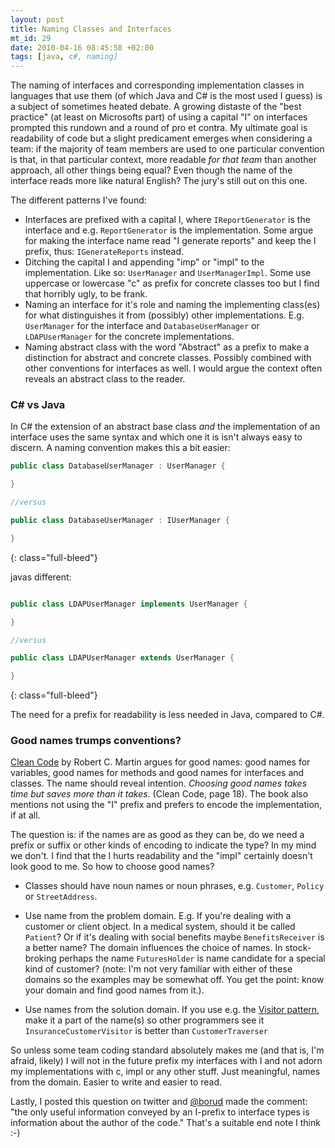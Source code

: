 ```yaml
---
layout: post
title: Naming Classes and Interfaces
mt_id: 29
date: 2010-04-16 08:45:58 +02:00
tags: [java, c#, naming]
---
```


<p> The naming of interfaces and corresponding implementation classes in languages that use them (of which Java and C# is the most used I guess) is a subject of sometimes heated debate. A growing distaste of the "best practice" (at least on Microsofts part) of using a capital "I" on interfaces prompted this rundown and a round of pro et contra. My ultimate goal is readability of code but a slight predicament emerges when considering a team: if the majority of team members are used to one particular convention is that, in that particular context, more readable <em>for that team</em> than another approach, all other things being equal? Even though the name of the interface reads more like natural English? The jury's still out on this one. 
</p>

The different patterns I've found:

- Interfaces are prefixed with a capital I, where `IReportGenerator` is the interface and e.g. `ReportGenerator` is the implementation. Some argue for making the interface name read "I generate reports" and keep the I prefix, thus: `IGenerateReports` instead.
- Ditching the capital I and appending "imp" or "impl" to the implementation. Like so: `UserManager` and `UserManagerImpl`. Some use uppercase or lowercase "c" as prefix for concrete classes too but I find that horribly ugly, to be frank.
- Naming an interface for it's role and naming the implementing class(es) for what distinguishes it from (possibly) other implementations. E.g. `UserManager` for the interface and `DatabaseUserManager` or `LDAPUserManager` for the concrete implementations.
- Naming abstract class with the word "Abstract" as a prefix to make a distinction for abstract and concrete classes. Possibly combined with other conventions for interfaces as well. I would argue the context often reveals an abstract class to the reader.

### C# vs Java

In C# the extension of an abstract base class <em>and</em> the implementation of an interface uses the same syntax and which one it is isn't always easy to discern. A naming convention makes this a bit easier:

```c#
public class DatabaseUserManager : UserManager {

}

//versus

public class DatabaseUserManager : IUserManager {

}

```

{: class="full-bleed"}

javas different:

```java

public class LDAPUserManager implements UserManager {

}

//versus

public class LDAPUserManager extends UserManager {

}

```

{: class="full-bleed"}

<p>
The need for a prefix for readability is less needed in Java, compared to C#.
</p>

### Good names trumps conventions?

<p><a href="http://www.amazon.co.uk/Clean-Code-Handbook-Software-Craftsmanship/dp/0132350882">Clean Code</a> by Robert C. Martin argues for good names: good names for variables, good names for methods and good names for interfaces and classes. The name should reveal intention. <i>Choosing good names takes time but saves more than it takes</i>. (Clean Code, page 18). The book also mentions not using the "I" prefix and prefers to encode the implementation, if at all.  </p>
<p>The question is: if the names are as good as they can be, do we need a prefix or suffix or other kinds of encoding to indicate the type? In my mind we don't. I find that the I hurts readability and the "impl" certainly doesn't look good to me. So how to choose good names?</p>

- Classes should have noun names or noun phrases, e.g. `Customer`, `Policy` or `StreetAddress`.
- Use name from the problem domain. E.g. If you're dealing with a customer or client object. In a medical system, should it be called `Patient`? Or if it's dealing with social benefits maybe `BenefitsReceiver` is a better name? The domain influences the choice of names. In stock-broking perhaps the name `FuturesHolder` is name candidate for a special kind of customer? (note: I'm not very familiar with either of these domains so the examples may be somewhat off. You get the point: know your domain and find good names from it.).

- Use names from the solution domain. If you use e.g. the <a href="http://en.wikipedia.org/wiki/Visitor_pattern">Visitor pattern</a>, make it a part of the name(s) so other programmers see it
  `InsuranceCustomerVisitor` is better than `CustomerTraverser`

<p>So unless some team coding standard absolutely makes me (and that is, I'm afraid, likely) I will not in the future prefix my interfaces with I and not adorn my implementations with c, impl or any other stuff. Just meaningful, names from the domain. Easier to write and easier to read. </p>

<p> Lastly, I posted this question on twitter and
<a href="http://twitter.com/borud">@borud</a> made the comment: "the only useful information conveyed by an I-prefix to interface types is information about the author of the code." That's a suitable end note I think :-)
</p>
